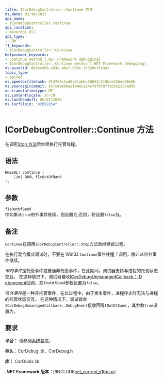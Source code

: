 ```yaml
---
title: ICorDebugController::Continue 方法
ms.date: 03/30/2017
api_name:
- ICorDebugController.Continue
api_location:
- mscordbi.dll
api_type:
- COM
f1_keywords:
- ICorDebugController::Continue
helpviewer_keywords:
- Continue method [.NET Framework debugging]
- ICorDebugController::Continue method [.NET Framework debugging]
ms.assetid: 8684cd06-ad3e-48ef-832e-15320e1f43a2
topic_type:
- apiref
ms.openlocfilehash: 0fd7dfc1a48e21abbc80692c110bee55beb68e6b
ms.sourcegitcommit: 957c49696eaf048c284ef8f9f8ffeb562357ad95
ms.translationtype: MT
ms.contentlocale: zh-CN
ms.lasthandoff: 05/07/2020
ms.locfileid: "82892854"
---
```

# <a name="icordebugcontrollercontinue-method"></a>ICorDebugController::Continue 方法

在调用[Stop 方法](icordebugcontroller-stop-method.md)后继续执行托管线程。

## <a name="syntax"></a>语法

```cpp
HRESULT Continue (
    [in] BOOL fIsOutOfBand
);
```

## <a name="parameters"></a>参数

`fIsOutOfBand`  
中如果从`true`带外事件继续，则设置为;否则，将设置`false`为。

## <a name="remarks"></a>备注

`Continue`在调用`ICorDebugController::Stop`方法后继续此过程。

在执行混合模式调试时，不要在 Win32 `Continue`事件线程上调用，除非从带外事件继续。

*带内事件*是托管事件或普通非托管事件，在此期间，调试器支持与进程的托管状态交互。 在这种情况下，调试器接收[ICorDebugUnmanagedCallback：:D ebugevent](icordebugunmanagedcallback-debugevent-method.md)回调，其`fOutOfBand`参数设置为`false`。

带*外事件*是一种非托管事件，在此过程中，由于发生事件，进程停止时无法与进程的托管状态交互。 在这种情况下，调试器会`ICorDebugUnmanagedCallback::DebugEvent`接收回叫`fOutOfBand` ，其参数`true`设置为。

## <a name="requirements"></a>要求

**平台：** 请参阅[系统要求](../../get-started/system-requirements.md)。

**标头**：CorDebug.idl、CorDebug.h

**库：** CorGuids.lib

**.NET Framework 版本：**[!INCLUDE[net_current_v10plus](../../../../includes/net-current-v10plus-md.md)]
